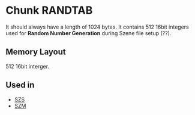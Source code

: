 # Chunk RANDTAB #

It should always have a length of 1024 bytes. It contains 512 16bit integers used for **Random Number Generation** during Szene file setup (??).

## Memory Layout ##

512 16bit interger.

## Used in ##

- [SZS](../szs.md)
- [SZM](../szm.md)

